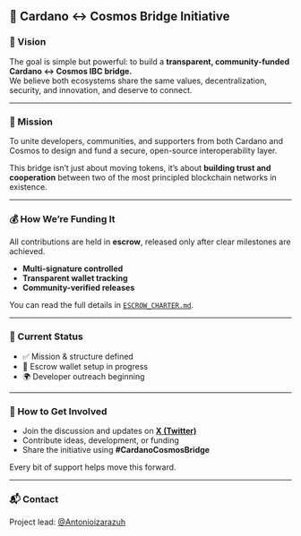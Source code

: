 ## 🌉 Cardano ↔ Cosmos Bridge Initiative  

### 🧭 Vision  
The goal is simple but powerful: to build a **transparent, community-funded Cardano ↔ Cosmos IBC bridge.**  
We believe both ecosystems share the same values, decentralization, security, and innovation, and deserve to connect.  

---

### 💙 Mission  
To unite developers, communities, and supporters from both Cardano and Cosmos to design and fund a secure, open-source interoperability layer.  

This bridge isn’t just about moving tokens,  it’s about **building trust and cooperation** between two of the most principled blockchain networks in existence.  

---

### 💰 How We’re Funding It  
All contributions are held in **escrow**, released only after clear milestones are achieved.  

- **Multi-signature controlled**  
- **Transparent wallet tracking**  
- **Community-verified releases**  

You can read the full details in [`ESCROW_CHARTER.md`](./ESCROW_CHARTER.md).  

---

### 🧩 Current Status  
- ✅ Mission & structure defined  
- 🚧 Escrow wallet setup in progress  
- 🌍 Developer outreach beginning  

---

### 🤝 How to Get Involved  
- Join the discussion and updates on [**X (Twitter)**](https://x.com/Antonioizarazuh)  
- Contribute ideas, development, or funding  
- Share the initiative using **#CardanoCosmosBridge**  

Every bit of support helps move this forward.  

---

### 📬 Contact  
Project lead: [@Antonioizarazuh](https://x.com/Antonioizarazuh)
